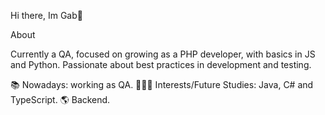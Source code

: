 Hi there, Im Gab👋

About

Currently a QA, focused on growing as a PHP developer, with basics in JS and Python.
Passionate about best practices in development and testing.

📚 Nowadays: working as QA.
👩🏻‍💻 Interests/Future Studies: Java, C# and TypeScript.
🌎 Backend.


